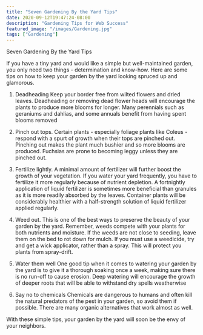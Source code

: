 ```yaml
---
title: "Seven Gardening By the Yard Tips"
date: 2020-09-12T19:47:24-08:00
description: "Gardening Tips for Web Success"
featured_image: "/images/Gardening.jpg"
tags: ["Gardening"]
---
```


Seven Gardening By the Yard Tips

If you have a tiny yard and would like a simple but well-maintained garden, you only need two things - determination and know-how.  Here are some tips on how to keep your garden by the yard looking spruced up and glamorous.

1. Deadheading
Keep your border free from wilted flowers and dried leaves. Deadheading or removing dead flower heads will encourage the plants to produce more blooms for longer. Many perennials such as geraniums and dahlias, and some annuals benefit from having spent blooms removed 

3. Pinch out tops.
Certain plants - especially foliage plants like Coleus - respond with a spurt of growth when their tops are pinched out. Pinching out makes the plant much bushier and so more blooms are produced. Fuchsias are prone to becoming leggy unless they are pinched out.

4. Fertilize lightly.
A minimal amount of fertilizer will further boost the growth of your vegetation. If you water your yard frequently, you have to fertilize it more regularly because of nutrient depletion. A fortnightly application of liquid fertilizer is sometimes more beneficial than granules as it is more readily absorbed by the leaves. Container plants will be considerably healthier with a half-strength solution of liquid fertilizer applied regularly.

5. Weed out.
This is one of the best ways to preserve the beauty of your garden by the yard.  Remember, weeds compete with your plants for both nutrients and moisture. If the weeds are not close to seeding, leave them on the bed to rot down for mulch. If you must use a weedicide, try and get a wick applicator, rather than a spray. This will protect you plants from spray-drift.

6. Water them well
One good tip when it comes to watering your garden by the yard is to give it a thorough soaking once a week, making sure there is no run-off to cause erosion. Deep watering will encourage the growth of deeper roots that will be able to withstand dry spells weatherwise

7. Say no to chemicals
Chemicals are dangerous to humans and often kill the natural predators of the pest in your garden, so avoid them if possible. There are many organic alternatives that work almost as well. 

With these simple tips, your garden by the yard will soon be the envy of your neighbors. 



